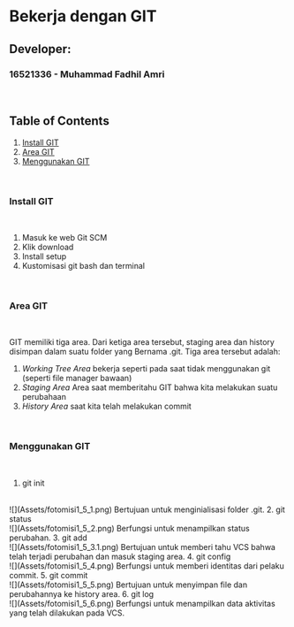 # Bekerja dengan GIT


## Developer:
### 16521336 - Muhammad Fadhil Amri

<p>&nbsp;</p>

## Table of Contents

1. [Install GIT](#install-git)
2. [Area GIT](#area-git)
3. [Menggunakan GIT](#menggunakan-git)


<p>&nbsp;</p>


###	**Install GIT**
<br>

1.	Masuk ke web Git SCM
2.	Klik download
3.	Install setup
4.	Kustomisasi git bash dan terminal
<p>&nbsp;</p>

###	**Area GIT**

<br>

GIT memiliki tiga area. Dari ketiga area tersebut, staging area dan history disimpan dalam suatu folder yang Bernama .git. Tiga area tersebut adalah:
1.	*Working Tree Area* bekerja seperti pada saat tidak menggunakan git (seperti file manager bawaan)
2.	*Staging Area*
Area saat memberitahu GIT bahwa kita melakukan suatu perubahaan
3.	*History Area* saat kita telah melakukan commit

<p>&nbsp;</p>

###	**Menggunakan GIT**
<br>

1.	git init
<br> 
![](Assets/fotomisi1_5_1.png)
Bertujuan untuk menginialisasi folder .git.
2.	git status
<br> 
![](Assets/fotomisi1_5_2.png)
Berfungsi untuk menampilkan status perubahan. 
3.	git add
<br> 
![](Assets/fotomisi1_5_3.1.png)
Bertujuan untuk memberi tahu VCS bahwa telah terjadi perubahan dan masuk staging area.
4.	git config
<br> 
![](Assets/fotomisi1_5_4.png)
Berfungsi untuk memberi identitas dari pelaku commit.
5.	git commit
<br> 
![](Assets/fotomisi1_5_5.png)
Bertujuan untuk menyimpan file dan perubahannya ke history area.
6.	git log
<br> 
![](Assets/fotomisi1_5_6.png)
Berfungsi untuk menampilkan data aktivitas yang telah dilakukan pada VCS.


